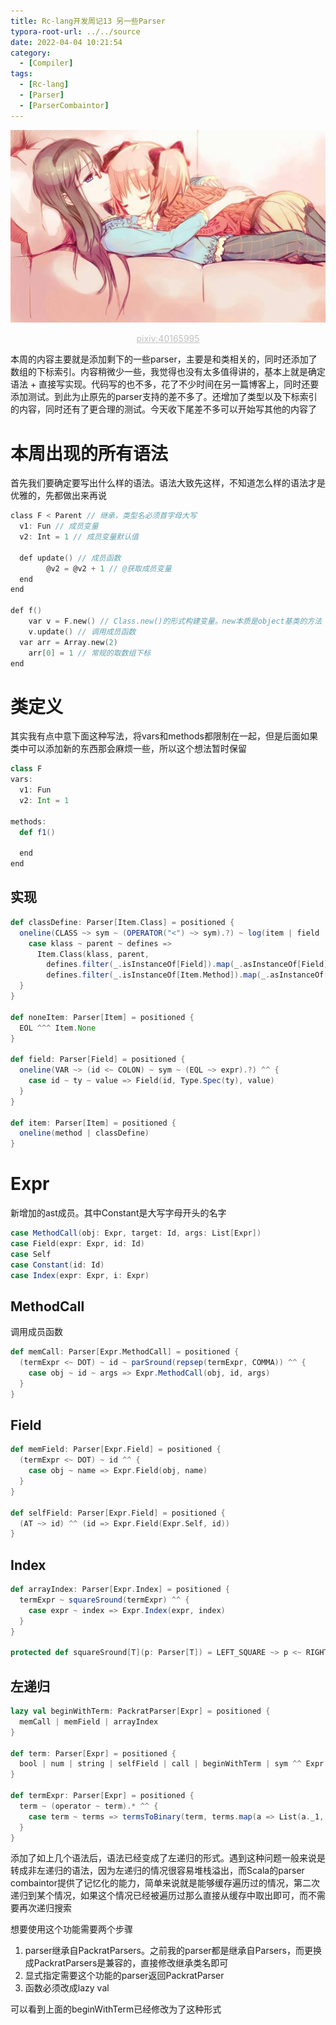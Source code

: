 ```yaml
---
title: Rc-lang开发周记13 另一些Parser
typora-root-url: ../../source
date: 2022-04-04 10:21:54
category:
  - [Compiler]
tags: 
  - [Rc-lang]
  - [Parser]
  - [ParserCombaintor]
---
```


![52EA4D4A98FF564EE062964187F4D6B0](/images/rc-lang-dev-13/52EA4D4A98FF564EE062964187F4D6B0.jpg)

<center style="font-size:14px;color:#C0C0C0;text-decoration:underline">pixiv:40165995</center> 

本周的内容主要就是添加剩下的一些parser，主要是和类相关的，同时还添加了数组的下标索引。内容稍微少一些，我觉得也没有太多值得讲的，基本上就是确定语法 + 直接写实现。代码写的也不多，花了不少时间在另一篇博客上，同时还要添加测试。到此为止原先的parser支持的差不多了。还增加了类型以及下标索引的内容，同时还有了更合理的测试。今天收下尾差不多可以开始写其他的内容了

# 本周出现的所有语法

首先我们要确定要写出什么样的语法。语法大致先这样，不知道怎么样的语法才是优雅的，先都做出来再说

```c
class F < Parent // 继承，类型名必须首字母大写
  v1: Fun // 成员变量
  v2: Int = 1 // 成员变量默认值

  def update() // 成员函数
		@v2 = @v2 + 1 // @获取成员变量
  end
end

def f()
	var v = F.new() // Class.new()的形式构建变量。new本质是object基类的方法
	v.update() // 调用成员函数
  var arr = Array.new(2)
	arr[0] = 1 // 常规的取数组下标
end
```

# 类定义

其实我有点中意下面这种写法，将vars和methods都限制在一起，但是后面如果类中可以添加新的东西那会麻烦一些，所以这个想法暂时保留

```scala
class F
vars:
  v1: Fun
  v2: Int = 1

methods:
  def f1()

  end
end
```

## 实现

```scala
def classDefine: Parser[Item.Class] = positioned {
  oneline(CLASS ~> sym ~ (OPERATOR("<") ~> sym).?) ~ log(item | field | noneItem)("class member").* <~ log(END)("class end") ^^ {
    case klass ~ parent ~ defines =>
      Item.Class(klass, parent,
        defines.filter(_.isInstanceOf[Field]).map(_.asInstanceOf[Field]),
        defines.filter(_.isInstanceOf[Item.Method]).map(_.asInstanceOf[Item.Method]))
  }
}

def noneItem: Parser[Item] = positioned {
  EOL ^^^ Item.None
}

def field: Parser[Field] = positioned {
  oneline(VAR ~> (id <~ COLON) ~ sym ~ (EQL ~> expr).?) ^^ {
    case id ~ ty ~ value => Field(id, Type.Spec(ty), value)
  }
}

def item: Parser[Item] = positioned {
  oneline(method | classDefine)
}
```

# Expr

新增加的ast成员。其中Constant是大写字母开头的名字

```scala
case MethodCall(obj: Expr, target: Id, args: List[Expr])
case Field(expr: Expr, id: Id)
case Self
case Constant(id: Id)
case Index(expr: Expr, i: Expr)
```

## MethodCall

调用成员函数

```scala
def memCall: Parser[Expr.MethodCall] = positioned {
  (termExpr <~ DOT) ~ id ~ parSround(repsep(termExpr, COMMA)) ^^ {
    case obj ~ id ~ args => Expr.MethodCall(obj, id, args)
  }
}
```

## Field

```scala
def memField: Parser[Expr.Field] = positioned {
  (termExpr <~ DOT) ~ id ^^ {
    case obj ~ name => Expr.Field(obj, name)
  }
}

def selfField: Parser[Expr.Field] = positioned {
  (AT ~> id) ^^ (id => Expr.Field(Expr.Self, id))
}
```

## Index

```scala
def arrayIndex: Parser[Expr.Index] = positioned {
  termExpr ~ squareSround(termExpr) ^^ {
    case expr ~ index => Expr.Index(expr, index)
  }
}

protected def squareSround[T](p: Parser[T]) = LEFT_SQUARE ~> p <~ RIGHT_SQUARE
```

## 左递归

```scala
lazy val beginWithTerm: PackratParser[Expr] = positioned {
  memCall | memField | arrayIndex
}

def term: Parser[Expr] = positioned {
  bool | num | string | selfField | call | beginWithTerm | sym ^^ Expr.Constant | idExpr
}

def termExpr: Parser[Expr] = positioned {
  term ~ (operator ~ term).* ^^ {
    case term ~ terms => termsToBinary(term, terms.map(a => List(a._1, a._2)))
  }
}
```

添加了如上几个语法后，语法已经变成了左递归的形式。遇到这种问题一般来说是转成非左递归的语法，因为左递归的情况很容易堆栈溢出，而Scala的parser combaintor提供了记忆化的能力，简单来说就是能够缓存遍历过的情况，第二次递归到某个情况，如果这个情况已经被遍历过那么直接从缓存中取出即可，而不需要再次递归搜索

想要使用这个功能需要两个步骤

1. parser继承自PackratParsers。之前我的parser都是继承自Parsers，而更换成PackratParsers是兼容的，直接修改继承类名即可
2. 显式指定需要这个功能的parser返回PackratParser
3. 函数必须改成lazy val

可以看到上面的beginWithTerm已经修改为了这种形式
